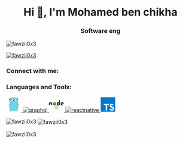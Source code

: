 <h1 align="center">Hi 👋, I'm Mohamed ben chikha</h1>
<h3 align="center">Software eng</h3>

<p align="left"> <img src="https://komarev.com/ghpvc/?username=fawzii0x3&label=Profile%20views&color=0e75b6&style=flat" alt="fawzii0x3" /> </p>

<p align="left"> <a href="https://github.com/ryo-ma/github-profile-trophy"><img src="https://github-profile-trophy.vercel.app/?username=fawzii0x3" alt="fawzii0x3" /></a> </p>

<h3 align="left">Connect with me:</h3>
<p align="left">
</p>

<h3 align="left">Languages and Tools:</h3>
<p align="left"> <a href="https://golang.org" target="_blank" rel="noreferrer"> <img src="https://raw.githubusercontent.com/devicons/devicon/master/icons/go/go-original.svg" alt="go" width="40" height="40"/> </a> <a href="https://graphql.org" target="_blank" rel="noreferrer"> <img src="https://www.vectorlogo.zone/logos/graphql/graphql-icon.svg" alt="graphql" width="40" height="40"/> </a> <a href="https://nodejs.org" target="_blank" rel="noreferrer"> <img src="https://raw.githubusercontent.com/devicons/devicon/master/icons/nodejs/nodejs-original-wordmark.svg" alt="nodejs" width="40" height="40"/> </a> <a href="https://reactnative.dev/" target="_blank" rel="noreferrer"> <img src="https://reactnative.dev/img/header_logo.svg" alt="reactnative" width="40" height="40"/> </a> <a href="https://www.typescriptlang.org/" target="_blank" rel="noreferrer"> <img src="https://raw.githubusercontent.com/devicons/devicon/master/icons/typescript/typescript-original.svg" alt="typescript" width="40" height="40"/> </a> </p>

<p><img align="left" src="https://github-readme-stats.vercel.app/api/top-langs?username=fawzii0x3&show_icons=true&locale=en&layout=compact" alt="fawzii0x3" /></p>

<p>&nbsp;<img align="center" src="https://github-readme-stats.vercel.app/api?username=fawzii0x3&show_icons=true&locale=en" alt="fawzii0x3" /></p>

<p><img align="center" src="https://github-readme-streak-stats.herokuapp.com/?user=fawzii0x3&" alt="fawzii0x3" /></p>
